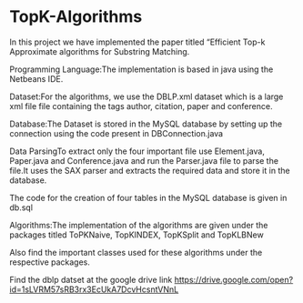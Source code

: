 # TopK-Algorithms

In this project we have implemented the paper titled “Efficient Top-k Approximate algorithms for Substring Matching.

Programming Language:The implementation is based in java using the Netbeans IDE.

Dataset:For the algorithms, we use the DBLP.xml dataset which is a large xml file file containing the tags author, citation, paper and conference.

Database:The Dataset is stored in the MySQL database by setting up the connection using the code present in DBConnection.java

Data ParsingTo extract only the four important file use Element.java, Paper.java and Conference.java and run the Parser.java file to parse the file.It uses the SAX parser and extracts the required data and store it in the database.

The code for the creation of four tables in the MySQL database is given in db.sql

Algorithms:The implementation of the algorithms are given under the packages titled ToPKNaive, TopKINDEX, TopKSplit and TopKLBNew

Also find the important classes used for these algorithms under the respective packages.

Find the dblp datset at the google drive link https://drive.google.com/open?id=1sLVRM57sRB3rx3EcUkA7DcvHcsntVNnL

